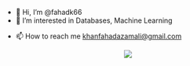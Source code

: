 - 👋 Hi, I’m @fahadk66
- 👀 I’m interested in Databases, Machine Learning 
  
<!-- - 💞️ I’m looking to collaborate on ... -->
- 📫 How to reach me khanfahadazamali@gmail.com

<!---
fahadk66/fahadk66 is a ✨ special ✨ repository because its `README.md` (this file) appears on your GitHub profile.
You can click the Preview link to take a look at your changes.
--->
<div align="center">
  <img align="center" src="https://github-readme-streak-stats.herokuapp.com?user=fahadk66&show_icons=true&theme=tokyonight&fire=DD2727">
</div>
